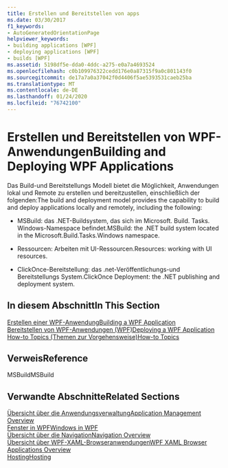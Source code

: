 ```yaml
---
title: Erstellen und Bereitstellen von apps
ms.date: 03/30/2017
f1_keywords:
- AutoGeneratedOrientationPage
helpviewer_keywords:
- building applications [WPF]
- deploying applications [WPF]
- builds [WPF]
ms.assetid: 5198df5e-dda0-4ddc-a275-e0a7a4693524
ms.openlocfilehash: c0b109976322cedd176e0a87315f9a0c801143f0
ms.sourcegitcommit: de17a7a0a37042f0d4406f5ae5393531caeb25ba
ms.translationtype: MT
ms.contentlocale: de-DE
ms.lasthandoff: 01/24/2020
ms.locfileid: "76742100"
---
```

# <a name="building-and-deploying-wpf-applications"></a><span data-ttu-id="e2c4e-102">Erstellen und Bereitstellen von WPF-Anwendungen</span><span class="sxs-lookup"><span data-stu-id="e2c4e-102">Building and Deploying WPF Applications</span></span>
<span data-ttu-id="e2c4e-103">Das Build-und Bereitstellungs Modell bietet die Möglichkeit, Anwendungen lokal und Remote zu erstellen und bereitzustellen, einschließlich der folgenden:</span><span class="sxs-lookup"><span data-stu-id="e2c4e-103">The build and deployment model provides the capability to build and deploy applications locally and remotely, including the following:</span></span>  
  
- <span data-ttu-id="e2c4e-104">MSBuild: das .NET-Buildsystem, das sich im Microsoft. Build. Tasks. Windows-Namespace befindet.</span><span class="sxs-lookup"><span data-stu-id="e2c4e-104">MSBuild: the .NET build system located in the Microsoft.Build.Tasks.Windows namespace.</span></span>  
  
- <span data-ttu-id="e2c4e-105">Ressourcen: Arbeiten mit UI-Ressourcen.</span><span class="sxs-lookup"><span data-stu-id="e2c4e-105">Resources: working with UI resources.</span></span>  
  
- <span data-ttu-id="e2c4e-106">ClickOnce-Bereitstellung: das .net-Veröffentlichungs-und Bereitstellungs System.</span><span class="sxs-lookup"><span data-stu-id="e2c4e-106">ClickOnce Deployment: the .NET publishing and deployment system.</span></span>  
  
## <a name="in-this-section"></a><span data-ttu-id="e2c4e-107">In diesem Abschnitt</span><span class="sxs-lookup"><span data-stu-id="e2c4e-107">In This Section</span></span>  
 [<span data-ttu-id="e2c4e-108">Erstellen einer WPF-Anwendung</span><span class="sxs-lookup"><span data-stu-id="e2c4e-108">Building a WPF Application</span></span>](building-a-wpf-application-wpf.md)  
 [<span data-ttu-id="e2c4e-109">Bereitstellen von WPF-Anwendungen (WPF)</span><span class="sxs-lookup"><span data-stu-id="e2c4e-109">Deploying a WPF Application</span></span>](deploying-a-wpf-application-wpf.md)  
 [<span data-ttu-id="e2c4e-110">How-to Topics (Themen zur Vorgehensweise)</span><span class="sxs-lookup"><span data-stu-id="e2c4e-110">How-to Topics</span></span>](build-and-deploy-how-to-topics.md)  
  
## <a name="reference"></a><span data-ttu-id="e2c4e-111">Verweis</span><span class="sxs-lookup"><span data-stu-id="e2c4e-111">Reference</span></span>  
 <span data-ttu-id="e2c4e-112">MSBuild</span><span class="sxs-lookup"><span data-stu-id="e2c4e-112">MSBuild</span></span>  
  
## <a name="related-sections"></a><span data-ttu-id="e2c4e-113">Verwandte Abschnitte</span><span class="sxs-lookup"><span data-stu-id="e2c4e-113">Related Sections</span></span>  
 [<span data-ttu-id="e2c4e-114">Übersicht über die Anwendungsverwaltung</span><span class="sxs-lookup"><span data-stu-id="e2c4e-114">Application Management Overview</span></span>](application-management-overview.md)  
  [<span data-ttu-id="e2c4e-115">Fenster in WPF</span><span class="sxs-lookup"><span data-stu-id="e2c4e-115">Windows in WPF</span></span>](windows-in-wpf-applications.md)  
  [<span data-ttu-id="e2c4e-116">Übersicht über die Navigation</span><span class="sxs-lookup"><span data-stu-id="e2c4e-116">Navigation Overview</span></span>](navigation-overview.md)  
  [<span data-ttu-id="e2c4e-117">Übersicht über WPF-XAML-Browseranwendungen</span><span class="sxs-lookup"><span data-stu-id="e2c4e-117">WPF XAML Browser Applications Overview</span></span>](wpf-xaml-browser-applications-overview.md)  
  [<span data-ttu-id="e2c4e-118">Hosting</span><span class="sxs-lookup"><span data-stu-id="e2c4e-118">Hosting</span></span>](hosting-wpf-applications.md)
